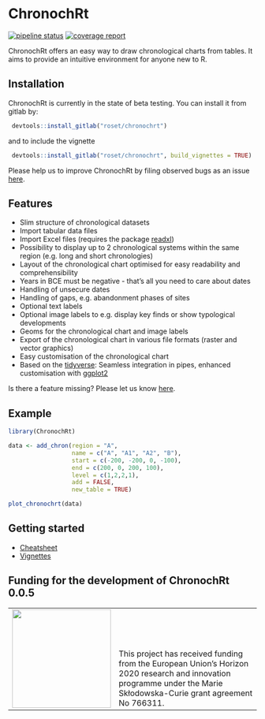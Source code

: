 
<!-- README.md is generated from README.Rmd. Please edit that file -->

# ChronochRt

<!-- badges: start -->

[![pipeline
status](https://gitlab.com/roset/chronochrt/badges/master/pipeline.svg)](https://gitlab.com/roset/chronochrt/-/commits/master)
[![coverage
report](https://gitlab.com/roset/chronochrt/badges/master/coverage.svg)](https://gitlab.com/roset/chronochrt/-/commits/master)
<!-- badges: end -->

ChronochRt offers an easy way to draw chronological charts from tables.
It aims to provide an intuitive environment for anyone new to R.

## Installation

ChronochRt is currently in the state of beta testing. You can install it
from gitlab by:

``` r
 devtools::install_gitlab("roset/chronochrt")
```

and to include the vignette

``` r
 devtools::install_gitlab("roset/chronochrt", build_vignettes = TRUE)
```

Please help us to improve ChronochRt by filing observed bugs as an issue
[here](mailto:incoming+roset-chronochrt-13993341-issue-@incoming.gitlab.com).

## Features

-   Slim structure of chronological datasets
-   Import tabular data files
-   Import Excel files (requires the package
    [readxl](https://readxl.tidyverse.org/))
-   Possibility to display up to 2 chronological systems within the same
    region (e.g. long and short chronologies)
-   Layout of the chronological chart optimised for easy readability and
    comprehensibility
-   Years in BCE must be negative - that’s all you need to care about
    dates
-   Handling of unsecure dates
-   Handling of gaps, e.g. abandonment phases of sites
-   Optional text labels
-   Optional image labels to e.g. display key finds or show typological
    developments
-   Geoms for the chronological chart and image labels
-   Export of the chronological chart in various file formats (raster
    and vector graphics)
-   Easy customisation of the chronological chart
-   Based on the [tidyverse](https://www.tidyverse.org/): Seamless
    integration in pipes, enhanced customisation with
    [ggplot2](https://ggplot2.tidyverse.org/)

Is there a feature missing? Please let us know
[here](mailto:incoming+roset-chronochrt-13993341-issue-@incoming.gitlab.com).

## Example

``` r
library(ChronochRt)

data <- add_chron(region = "A",
                  name = c("A", "A1", "A2", "B"),
                  start = c(-200, -200, 0, -100),
                  end = c(200, 0, 200, 100),
                  level = c(1,2,2,1),
                  add = FALSE,
                  new_table = TRUE)

plot_chronochrt(data)
```

## Getting started

-   [Cheatsheet](https://gitlab.com/roset/chronochrt/-/raw/master/inst/ChronochRt_Cheatsheet.pdf?inline=false)
-   [Vignettes](https://gitlab.com/roset/chronochrt/-/tree/master/vignettes)

## Funding for the development of ChronochRt 0.0.5

<table width="100%" cellspacing="0" cellpadding="0" border="0">
<tbody>
<tr>
<td valign="bottom">
<img src="https://europa.eu/european-union/sites/europaeu/files/docs/body/flag_yellow_low.jpg"  width="200">
</td>
<td valign="bottom" halign="left">
This project has received funding from the European Union’s Horizon 2020
research and innovation programme under the Marie Skłodowska-Curie grant
agreement No 766311.
</td>
</tr>
</tbody>
</table>
